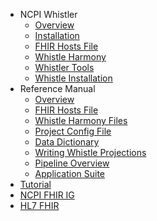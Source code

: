 * NCPI Whistler
  * [Overview](/)
  * [Installation](/installation)
  * [FHIR Hosts File](/fhir_hosts)
  * [Whistle Harmony](/harmony)
  * [Whistler Tools](whistler)
  * [Whistle Installation](whistle)
* Reference Manual
  * [Overview](/ref/)
  * [FHIR Hosts File](/ref/fhir_hosts)
  * [Whistle Harmony Files](/ref/harmony_files)
  * [Project Config File](/ref/project_config)
  * [Data Dictionary](/ref/data_dictionary)
  * [Writing Whistle Projections](/ref/whistle_projections)
  * [Pipeline Overview](/ref/pipeline_overview)
  * [Application Suite](/ref/suite)
* [Tutorial](https://github.com/NIH-NCPI/NCPI-Whistler-Tutorial)
* [NCPI FHIR IG](https://nih-ncpi.github.io/ncpi-fhir-ig/)
* [HL7 FHIR](https://hl7.org/fhir/)